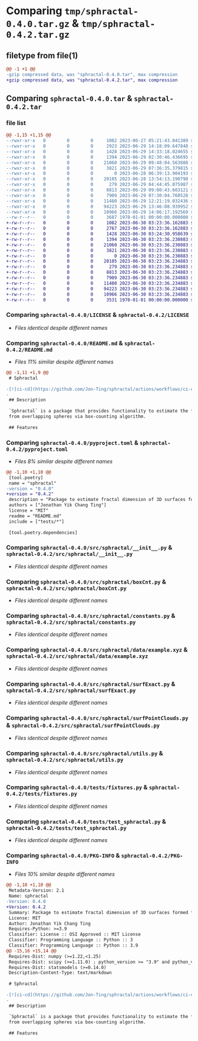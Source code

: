 # Comparing `tmp/sphractal-0.4.0.tar.gz` & `tmp/sphractal-0.4.2.tar.gz`

## filetype from file(1)

```diff
@@ -1 +1 @@
-gzip compressed data, was "sphractal-0.4.0.tar", max compression
+gzip compressed data, was "sphractal-0.4.2.tar", max compression
```

## Comparing `sphractal-0.4.0.tar` & `sphractal-0.4.2.tar`

### file list

```diff
@@ -1,15 +1,15 @@
--rwxr-xr-x   0        0        0     1082 2023-06-27 05:21:43.041389 sphractal-0.4.0/LICENSE
--rwxr-xr-x   0        0        0     2923 2023-06-29 14:18:09.647848 sphractal-0.4.0/README.md
--rwxr-xr-x   0        0        0     1428 2023-06-29 14:33:18.024655 sphractal-0.4.0/pyproject.toml
--rwxr-xr-x   0        0        0     1394 2023-06-29 02:30:46.436695 sphractal-0.4.0/src/sphractal/__init__.py
--rwxr-xr-x   0        0        0    21060 2023-06-29 09:48:04.563888 sphractal-0.4.0/src/sphractal/boxCnt.py
--rwxr-xr-x   0        0        0     3821 2023-06-29 07:36:35.379815 sphractal-0.4.0/src/sphractal/constants.py
--rwxr-xr-x   0        0        0        0 2023-06-28 06:39:13.904193 sphractal-0.4.0/src/sphractal/data/__init__.py
--rwxr-xr-x   0        0        0    20105 2023-06-28 13:54:13.190798 sphractal-0.4.0/src/sphractal/data/example.xyz
--rwxr-xr-x   0        0        0      279 2023-06-29 04:44:45.075987 sphractal-0.4.0/src/sphractal/datasets.py
--rwxr-xr-x   0        0        0     8813 2023-06-29 09:00:43.603121 sphractal-0.4.0/src/sphractal/surfExact.py
--rwxr-xr-x   0        0        0     7909 2023-06-29 07:30:04.760528 sphractal-0.4.0/src/sphractal/surfPointClouds.py
--rwxr-xr-x   0        0        0    11480 2023-06-29 12:21:19.032436 sphractal-0.4.0/src/sphractal/utils.py
--rwxr-xr-x   0        0        0    94223 2023-06-29 13:46:08.939952 sphractal-0.4.0/tests/fixtures.py
--rwxr-xr-x   0        0        0    10966 2023-06-29 14:06:17.192569 sphractal-0.4.0/tests/test_sphractal.py
--rw-r--r--   0        0        0     3687 1970-01-01 00:00:00.000000 sphractal-0.4.0/PKG-INFO
+-rw-r--r--   0        0        0     1082 2023-06-30 03:23:36.162883 sphractal-0.4.2/LICENSE
+-rw-r--r--   0        0        0     2767 2023-06-30 03:23:36.162883 sphractal-0.4.2/README.md
+-rw-r--r--   0        0        0     1428 2023-06-30 03:24:30.958639 sphractal-0.4.2/pyproject.toml
+-rw-r--r--   0        0        0     1394 2023-06-30 03:23:36.230883 sphractal-0.4.2/src/sphractal/__init__.py
+-rw-r--r--   0        0        0    21060 2023-06-30 03:23:36.230883 sphractal-0.4.2/src/sphractal/boxCnt.py
+-rw-r--r--   0        0        0     3821 2023-06-30 03:23:36.230883 sphractal-0.4.2/src/sphractal/constants.py
+-rw-r--r--   0        0        0        0 2023-06-30 03:23:36.230883 sphractal-0.4.2/src/sphractal/data/__init__.py
+-rw-r--r--   0        0        0    20105 2023-06-30 03:23:36.234883 sphractal-0.4.2/src/sphractal/data/example.xyz
+-rw-r--r--   0        0        0      279 2023-06-30 03:23:36.234883 sphractal-0.4.2/src/sphractal/datasets.py
+-rw-r--r--   0        0        0     8813 2023-06-30 03:23:36.234883 sphractal-0.4.2/src/sphractal/surfExact.py
+-rw-r--r--   0        0        0     7909 2023-06-30 03:23:36.234883 sphractal-0.4.2/src/sphractal/surfPointClouds.py
+-rw-r--r--   0        0        0    11480 2023-06-30 03:23:36.234883 sphractal-0.4.2/src/sphractal/utils.py
+-rw-r--r--   0        0        0    94223 2023-06-30 03:23:36.234883 sphractal-0.4.2/tests/fixtures.py
+-rw-r--r--   0        0        0    10966 2023-06-30 03:23:36.234883 sphractal-0.4.2/tests/test_sphractal.py
+-rw-r--r--   0        0        0     3531 1970-01-01 00:00:00.000000 sphractal-0.4.2/PKG-INFO
```

### Comparing `sphractal-0.4.0/LICENSE` & `sphractal-0.4.2/LICENSE`

 * *Files identical despite different names*

### Comparing `sphractal-0.4.0/README.md` & `sphractal-0.4.2/README.md`

 * *Files 11% similar despite different names*

```diff
@@ -1,11 +1,9 @@
 # Sphractal
 
-[![ci-cd](https://github.com/Jon-Ting/sphractal/actions/workflows/ci-cd.yml/badge.svg)](https://github.com/Jon-Ting/sphractal/actions/workflows/ci-cd.yml)
-
 ## Description
 
 `Sphractal` is a package that provides functionality to estimate the fractal dimension of complex 3D surfaces formed 
 from overlapping spheres via box-counting algorithm. 
 
 ## Features
```

### Comparing `sphractal-0.4.0/pyproject.toml` & `sphractal-0.4.2/pyproject.toml`

 * *Files 8% similar despite different names*

```diff
@@ -1,10 +1,10 @@
 [tool.poetry]
 name = "sphractal"
-version = "0.4.0"
+version = "0.4.2"
 description = "Package to estimate fractal dimension of 3D surfaces formed from overlapping spheres via box-counting algorithm."
 authors = ["Jonathan Yik Chang Ting"]
 license = "MIT"
 readme = "README.md"
 include = ["tests/*"]
 
 [tool.poetry.dependencies]
```

### Comparing `sphractal-0.4.0/src/sphractal/__init__.py` & `sphractal-0.4.2/src/sphractal/__init__.py`

 * *Files identical despite different names*

### Comparing `sphractal-0.4.0/src/sphractal/boxCnt.py` & `sphractal-0.4.2/src/sphractal/boxCnt.py`

 * *Files identical despite different names*

### Comparing `sphractal-0.4.0/src/sphractal/constants.py` & `sphractal-0.4.2/src/sphractal/constants.py`

 * *Files identical despite different names*

### Comparing `sphractal-0.4.0/src/sphractal/data/example.xyz` & `sphractal-0.4.2/src/sphractal/data/example.xyz`

 * *Files identical despite different names*

### Comparing `sphractal-0.4.0/src/sphractal/surfExact.py` & `sphractal-0.4.2/src/sphractal/surfExact.py`

 * *Files identical despite different names*

### Comparing `sphractal-0.4.0/src/sphractal/surfPointClouds.py` & `sphractal-0.4.2/src/sphractal/surfPointClouds.py`

 * *Files identical despite different names*

### Comparing `sphractal-0.4.0/src/sphractal/utils.py` & `sphractal-0.4.2/src/sphractal/utils.py`

 * *Files identical despite different names*

### Comparing `sphractal-0.4.0/tests/fixtures.py` & `sphractal-0.4.2/tests/fixtures.py`

 * *Files identical despite different names*

### Comparing `sphractal-0.4.0/tests/test_sphractal.py` & `sphractal-0.4.2/tests/test_sphractal.py`

 * *Files identical despite different names*

### Comparing `sphractal-0.4.0/PKG-INFO` & `sphractal-0.4.2/PKG-INFO`

 * *Files 10% similar despite different names*

```diff
@@ -1,10 +1,10 @@
 Metadata-Version: 2.1
 Name: sphractal
-Version: 0.4.0
+Version: 0.4.2
 Summary: Package to estimate fractal dimension of 3D surfaces formed from overlapping spheres via box-counting algorithm.
 License: MIT
 Author: Jonathan Yik Chang Ting
 Requires-Python: >=3.9
 Classifier: License :: OSI Approved :: MIT License
 Classifier: Programming Language :: Python :: 3
 Classifier: Programming Language :: Python :: 3.9
@@ -15,16 +15,14 @@
 Requires-Dist: numpy (>=1.22,<1.25)
 Requires-Dist: scipy (>=1.11.0) ; python_version >= "3.9" and python_version < "3.13"
 Requires-Dist: statsmodels (>=0.14.0)
 Description-Content-Type: text/markdown
 
 # Sphractal
 
-[![ci-cd](https://github.com/Jon-Ting/sphractal/actions/workflows/ci-cd.yml/badge.svg)](https://github.com/Jon-Ting/sphractal/actions/workflows/ci-cd.yml)
-
 ## Description
 
 `Sphractal` is a package that provides functionality to estimate the fractal dimension of complex 3D surfaces formed 
 from overlapping spheres via box-counting algorithm. 
 
 ## Features
```

